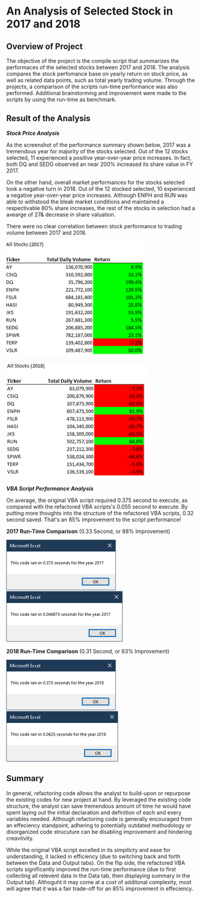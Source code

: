# An Analysis of Selected Stock in 2017 and 2018

## Overview of Project

The objective of the project is the compile script that summarizes the performaces of the selected stocks between 2017 and 2018. The analysis compares the stock perfomance base on yearly return on stock price, as well as related data points, such as total yearly trading volume. Through the projects, a comparison of the scripts run-time performance was also performed. Additional brainstorming and improvement were made to the scripts by using the run-time as benchmark. 

## Result of the Analysis

**_Stock Price Analysis_**

As the screenshot of the performance summary shown below, 2017 was a tremendous year for majority of the stocks selected. Out of the 12 stocks selected, 11 experienced a positive year-over-year price increases. In fact, both DQ and SEDG observed an near 200% increased its share value in FY 2017. 

On the other hand, overall market performances for the stocks selected took a negative turn in 2018. Out of the 12 stocked selected, 10 experienced a negative year-over-year price increases. Although ENPH and RUN was able to withstood the bleak market conditions and maintained a respectivable 80% share increases, the rest of the stocks in selection had a avearge of 27& decrease in share valuation.

There were no clear correlation between stock performance to trading volume between 2017 and 2018. 

![](resources/2017Performances.PNG)


![](resources/2018Performances.PNG)


**_VBA Script Performance Analysis_**

On average, the original VBA script required 0.375 second to execute, as compared with the refactored VBA scripts's 0.055 second to execute. By putting more thoughts into the structure of the refactored VBA scripts, 0.32 second saved. That's an 85% improvement to the script performance!

**2017 Run-Time Comparison** (0.33 Second, or 88% Improvement)

![](resources/2017OriginalTime.PNG)
![](resources/2017RectoredTime.PNG)

**2018 Run-Time Comparison** (0.31 Second, or 83% Improvement)

![](resources/2018OriginalTime.PNG)
![](resources/2018RectoredTime.PNG)


## Summary

In general, refactoring code allows the analyst to build-upon or repurpose the existing codes for new project at hand. By leveraged the existing code structure, the analyst can save tremendous amount of time he would have spent laying out the initial declaration and definition of each and every variables needed. Although refactoring code is generally encouraged from an effeciency standpoint, adhering to potentially outdated methodology or disorganized code strucuture can be disabling improvement and hindering creavtivity.

While the original VBA script excelled in its simpilicty and ease for understanding, it lacked in efficiency (due to switching back and forth between the Data and Output tabs). On the flip side, the refactored VBA scripts significantly improved the run-time performance (due to first collecting all relevent data in the Data tab, then displaying summary in the Output tab). Althoguht it may come at a cost of additonal complexity, most will agree that it was a fair trade-off for an 85% improvement in effeciency. 

